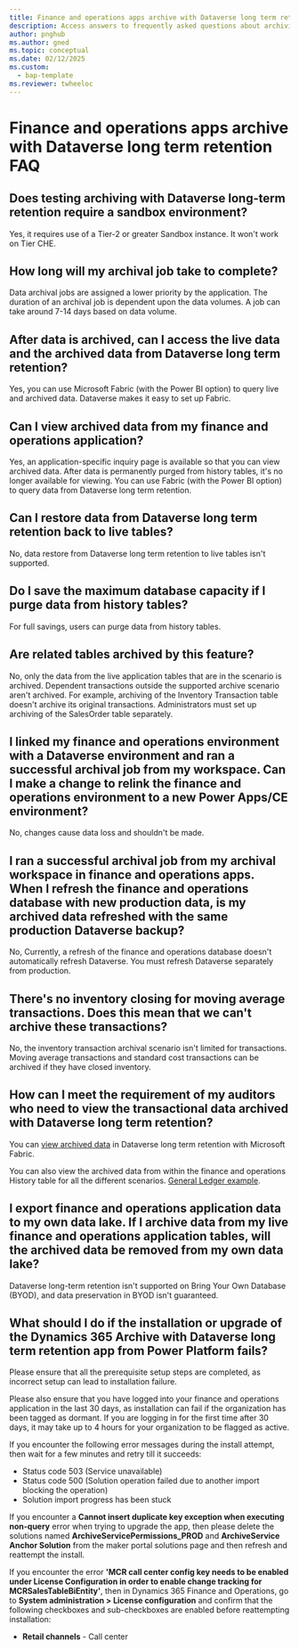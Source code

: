 ```yaml
---
title: Finance and operations apps archive with Dataverse long term retention FAQ
description: Access answers to frequently asked questions about archiving data in finance and operations apps with Dataverse.
author: pnghub
ms.author: gned
ms.topic: conceptual
ms.date: 02/12/2025
ms.custom: 
  - bap-template
ms.reviewer: twheeloc
---
```


# Finance and operations apps archive with Dataverse long term retention FAQ

## Does testing archiving with Dataverse long-term retention require a sandbox environment?

Yes, it requires use of a Tier-2 or greater Sandbox instance. It won't work on Tier CHE. 

## How long will my archival job take to complete?

Data archival jobs are assigned a lower priority by the application. The duration of an archival job is dependent upon the data volumes. A job can take around 7-14 days based on data volume.

## After data is archived, can I access the live data and the archived data from Dataverse long term retention?

Yes, you can use Microsoft Fabric (with the Power BI option) to query live and archived data. Dataverse makes it easy to set up Fabric.

## Can I view archived data from my finance and operations application?

Yes, an application-specific inquiry page is available so that you can view archived data. After data is permanently purged from history tables, it's no longer available for viewing. You can use Fabric (with the Power BI option) to query data from Dataverse long term retention.

## Can I restore data from Dataverse long term retention back to live tables?

No, data restore from Dataverse long term retention to live tables isn't supported. 

## Do I save the maximum database capacity if I purge data from history tables?

For full savings, users can purge data from history tables.

## Are related tables archived by this feature?

No, only the data from the live application tables that are in the scenario is archived. Dependent transactions outside the supported archive scenario aren't archived. For example, archiving of the Inventory Transaction table doesn't archive its original transactions. Administrators must set up archiving of the SalesOrder table separately.

## I linked my finance and operations environment with a Dataverse environment and ran a successful archival job from my workspace. Can I make a change to relink the finance and operations environment to a new Power Apps/CE environment?

No, changes cause data loss and shouldn't be made.

## I ran a successful archival job from my archival workspace in finance and operations apps. When I refresh the finance and operations database with new production data, is my archived data refreshed with the same production Dataverse backup?

No, Currently, a refresh of the finance and operations database doesn't automatically refresh Dataverse. You must refresh Dataverse separately from production.

## There's no inventory closing for moving average transactions. Does this mean that we can't archive these transactions?

No, the inventory transaction archival scenario isn't limited for transactions. Moving average transactions and standard cost transactions can be archived if they have closed inventory.

## How can I meet the requirement of my auditors who need to view the transactional data archived with Dataverse long term retention?

You can [view archived data](archive-view.md) in Dataverse long term retention with Microsoft Fabric.

You can also view the archived data from within the finance and operations History table for all the different scenarios. [General Ledger example](archive-gl.md#view-historical-data-from-the-history-table).

## I export finance and operations application data to my own data lake. If I archive data from my live finance and operations application tables, will the archived data be removed from my own data lake?
Dataverse long-term retention isn't supported on Bring Your Own Database (BYOD), and data preservation in BYOD isn't guaranteed.

## What should I do if the installation or upgrade of the Dynamics 365 Archive with Dataverse long term retention app from Power Platform fails?

Please ensure that all the prerequisite setup steps are completed, as incorrect setup can lead to installation failure.

Please also ensure that you have logged into your finance and operations application in the last 30 days, as installation can fail if the organization has been tagged as dormant. If you are logging in for the first time after 30 days, it may take up to 4 hours for your organization to be flagged as active. 

If you encounter the following error messages during the install attempt, then wait for a few minutes and retry till it succeeds:
 - Status code 503 (Service unavailable)
 - Status code 500 (Solution operation failed due to another import blocking the operation)
 - Solution import progress has been stuck

If you encounter a **Cannot insert duplicate key exception when executing non-query** error when trying to upgrade the app, then please delete the solutions named **ArchiveServicePermissions_PROD** and **ArchiveService Anchor Solution** from the maker portal solutions page and then refresh and reattempt the install.

If you encounter the error **'MCR call center config key needs to be enabled under License Configuration in order to enable change tracking for MCRSalesTableBiEntity'**, then in Dynamics 365 Finance and Operations, go to **System administration \> License configuration** and confirm that the following checkboxes and sub-checkboxes are enabled before reattempting installation:
 - **Retail channels** - Call center



